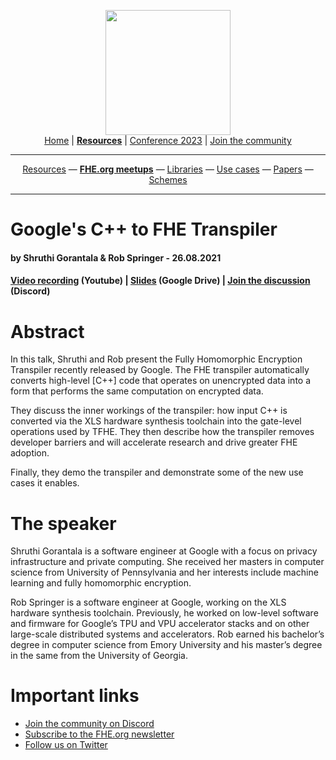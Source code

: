 <!-- Main header navigation -->
<p align="center">
  <img width="200" src="https://user-images.githubusercontent.com/5758427/180978488-db825482-5a58-4c7c-9589-c494a6f0be04.png"><br/>
  <a href="https://fhe-org.github.io">Home</a> | <a href="https://fhe-org.github.io/resources"><b>Resources</b></a> | <a href="https://fhe-org.github.io/conferences/conference-2023/home">Conference 2023</a> | <a href="https://fhe-org.github.io/community">Join the community</a>
</p>
<hr/>
<!-- /Main header navigation -->
<!-- Resource categories links -->
<p align="center">
  <a href="https://fhe-org.github.io/resources">Resources</a>
  —
  <a href="https://fhe-org.github.io/meetups"><b>FHE.org meetups</b></a>
  —
  <a href="https://fhe-org.github.io/resources/libraries">Libraries</a>
  —
  <a href="https://fhe-org.github.io/resources/use-cases">Use cases</a>
  —
  <a href="https://fhe-org.github.io/resources/papers">Papers</a>
  —
  <a href="https://fhe-org.github.io/resources/schemes">Schemes</a>
</p>
<hr/>
<!-- /Resource categories links -->


# Google's C++ to FHE Transpiler
#### by Shruthi Gorantala & Rob Springer - 26.08.2021

#### <a href="https://www.youtube.com/watch?v=mOCpKY-81oo">Video recording</a> (Youtube) | <a href="https://drive.google.com/file/d/1hi3iZTlQVNPxBB7OmiEGjzR5sY0Jo1q0/view">Slides</a> (Google Drive) | <a href="https://discord.fhe.org">Join the discussion</a> (Discord)

# Abstract
In this talk, Shruthi and Rob present the Fully Homomorphic Encryption Transpiler recently released by Google. The FHE transpiler automatically converts high-level [C++] code that operates on unencrypted data into a form that performs the same computation on encrypted data.

They discuss the inner workings of the transpiler: how input C++ is converted via the XLS hardware synthesis toolchain into the gate-level operations used by TFHE. They then describe how the transpiler removes developer barriers and will accelerate research and drive greater FHE adoption.

Finally, they demo the transpiler and demonstrate some of the new use cases it enables.

# The speaker
Shruthi Gorantala is a software engineer at Google with a focus on privacy infrastructure and private computing. She received her masters in computer science from University of Pennsylvania and her interests include machine learning and fully homomorphic encryption.

Rob Springer is a software engineer at Google, working on the XLS hardware synthesis toolchain. Previously, he worked on low-level software and firmware for Google’s TPU and VPU accelerator stacks and on other large-scale distributed systems and accelerators. Rob earned his bachelor’s degree in computer science from Emory University and his master’s degree in the same from the University of Georgia.

# Important links
- <a href="https://discord.fhe.org">Join the community on Discord</a>
- <a href="https://fheorg.substack.com">Subscribe to the FHE.org newsletter</a>
- <a href="https://twitter.com/fhe_org">Follow us on Twitter</a>

